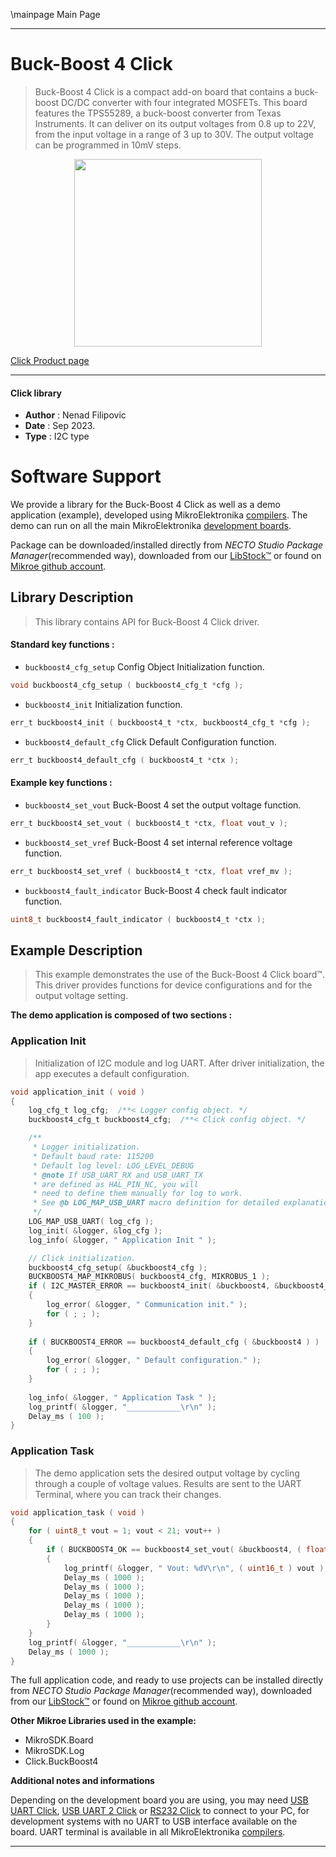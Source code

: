 \mainpage Main Page

---
# Buck-Boost 4 Click

> Buck-Boost 4 Click is a compact add-on board that contains a buck-boost DC/DC converter with four integrated MOSFETs. This board features the TPS55289, a buck-boost converter from Texas Instruments. It can deliver on its output voltages from 0.8 up to 22V, from the input voltage in a range of 3 up to 30V. The output voltage can be programmed in 10mV steps.

<p align="center">
  <img src="https://download.mikroe.com/images/click_for_ide/buckboost4_click.png" height=300px>
</p>

[Click Product page](https://www.mikroe.com/buck-boost-4-click)

---


#### Click library

- **Author**        : Nenad Filipovic
- **Date**          : Sep 2023.
- **Type**          : I2C type


# Software Support

We provide a library for the Buck-Boost 4 Click
as well as a demo application (example), developed using MikroElektronika
[compilers](https://www.mikroe.com/necto-studio).
The demo can run on all the main MikroElektronika [development boards](https://www.mikroe.com/development-boards).

Package can be downloaded/installed directly from *NECTO Studio Package Manager*(recommended way), downloaded from our [LibStock&trade;](https://libstock.mikroe.com) or found on [Mikroe github account](https://github.com/MikroElektronika/mikrosdk_click_v2/tree/master/clicks).

## Library Description

> This library contains API for Buck-Boost 4 Click driver.

#### Standard key functions :

- `buckboost4_cfg_setup` Config Object Initialization function.
```c
void buckboost4_cfg_setup ( buckboost4_cfg_t *cfg );
```

- `buckboost4_init` Initialization function.
```c
err_t buckboost4_init ( buckboost4_t *ctx, buckboost4_cfg_t *cfg );
```

- `buckboost4_default_cfg` Click Default Configuration function.
```c
err_t buckboost4_default_cfg ( buckboost4_t *ctx );
```

#### Example key functions :

- `buckboost4_set_vout` Buck-Boost 4 set the output voltage function.
```c
err_t buckboost4_set_vout ( buckboost4_t *ctx, float vout_v );
```

- `buckboost4_set_vref` Buck-Boost 4 set internal reference voltage function.
```c
err_t buckboost4_set_vref ( buckboost4_t *ctx, float vref_mv );
```

- `buckboost4_fault_indicator` Buck-Boost 4 check fault indicator function.
```c
uint8_t buckboost4_fault_indicator ( buckboost4_t *ctx );
```

## Example Description

> This example demonstrates the use of the Buck-Boost 4 Click board™.
> This driver provides functions for device configurations and for the output voltage setting.

**The demo application is composed of two sections :**

### Application Init

> Initialization of I2C module and log UART.
> After driver initialization, the app executes a default configuration.

```c
void application_init ( void ) 
{
    log_cfg_t log_cfg;  /**< Logger config object. */
    buckboost4_cfg_t buckboost4_cfg;  /**< Click config object. */

    /** 
     * Logger initialization.
     * Default baud rate: 115200
     * Default log level: LOG_LEVEL_DEBUG
     * @note If USB_UART_RX and USB_UART_TX 
     * are defined as HAL_PIN_NC, you will 
     * need to define them manually for log to work. 
     * See @b LOG_MAP_USB_UART macro definition for detailed explanation.
     */
    LOG_MAP_USB_UART( log_cfg );
    log_init( &logger, &log_cfg );
    log_info( &logger, " Application Init " );

    // Click initialization.
    buckboost4_cfg_setup( &buckboost4_cfg );
    BUCKBOOST4_MAP_MIKROBUS( buckboost4_cfg, MIKROBUS_1 );
    if ( I2C_MASTER_ERROR == buckboost4_init( &buckboost4, &buckboost4_cfg ) ) 
    {
        log_error( &logger, " Communication init." );
        for ( ; ; );
    }
    
    if ( BUCKBOOST4_ERROR == buckboost4_default_cfg ( &buckboost4 ) )
    {
        log_error( &logger, " Default configuration." );
        for ( ; ; );
    }
    
    log_info( &logger, " Application Task " );
    log_printf( &logger, "____________\r\n" );
    Delay_ms ( 100 );
}
```

### Application Task

> The demo application sets the desired output voltage 
> by cycling through a couple of voltage values.
> Results are sent to the UART Terminal, where you can track their changes.

```c
void application_task ( void ) 
{
    for ( uint8_t vout = 1; vout < 21; vout++ )
    {
        if ( BUCKBOOST4_OK == buckboost4_set_vout( &buckboost4, ( float ) vout ) )
        {
            log_printf( &logger, " Vout: %dV\r\n", ( uint16_t ) vout );
            Delay_ms ( 1000 );
            Delay_ms ( 1000 );
            Delay_ms ( 1000 );
            Delay_ms ( 1000 );
            Delay_ms ( 1000 );
        }
    }
    log_printf( &logger, "____________\r\n" );
    Delay_ms ( 1000 );
}
```

The full application code, and ready to use projects can be installed directly from *NECTO Studio Package Manager*(recommended way), downloaded from our [LibStock&trade;](https://libstock.mikroe.com) or found on [Mikroe github account](https://github.com/MikroElektronika/mikrosdk_click_v2/tree/master/clicks).

**Other Mikroe Libraries used in the example:**

- MikroSDK.Board
- MikroSDK.Log
- Click.BuckBoost4

**Additional notes and informations**

Depending on the development board you are using, you may need
[USB UART Click](https://www.mikroe.com/usb-uart-click),
[USB UART 2 Click](https://www.mikroe.com/usb-uart-2-click) or
[RS232 Click](https://www.mikroe.com/rs232-click) to connect to your PC, for
development systems with no UART to USB interface available on the board. UART
terminal is available in all MikroElektronika
[compilers](https://shop.mikroe.com/compilers).

---
